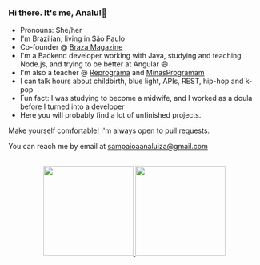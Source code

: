 ### Hi there. It's me, Analu!👋  

<!--
**analuizasampaio/analuizasampaio** is a ✨ _special_ ✨ repository because its `README.md` (this file) appears on your GitHub profile.

Here are some ideas to get you started:

- 🔭 I’m currently working on ...
- 🌱 I’m currently learning ...
- 👯 I’m looking to collaborate on ...
- 🤔 I’m looking for help with ...
- 💬 Ask me about ...
- 📫 How to reach me: ...
- 😄 Pronouns: ...
- ⚡ Fun fact: ...
-->
 

  <div>
    <ul>
      <li>Pronouns: She/her</li>
      <li>I'm Brazilian, living in São Paulo</li>
      <li>Co-founder @ <a href="https://brasamag.com.br/"> Braza Magazine </a> </li>
      <li>I'm a Backend developer working with Java, studying and teaching Node.js, and trying to be better at Angular 😄</li>
      <li>I'm also a teacher @ <a href="https://github.com/reprograma"> Reprograma</a> and  <a href="https://github.com/minasprogramam">MinasProgramam</a> </li>
      <li>I can talk hours about childbirth, blue light, APIs, REST, hip-hop and k-pop </li>
      <li>Fun fact: I was studying to become a midwife, and I worked as a doula before I turned into a developer</li>
      <li>Here you will probably find a lot of unfinished projects.</li>
    </ul>
  </div>
Make yourself comfortable! I'm always open to pull requests.

You can reach me by email at sampaioaanaluiza@gmail.com

<br/>

<div align="center">
  <a href="https://github.com/analuizasampaio">
  <img height="180em" src="https://github-readme-stats.vercel.app/api?username=analuizasampaio&show_icons=true&theme=moltack&include_all_commits=true&count_private=true"/>
  <img height="180em" src="https://github-readme-stats.vercel.app/api/top-langs/?username=analuizasampaio&layout=compact&langs_count=7&theme=moltack"/>
</div>

